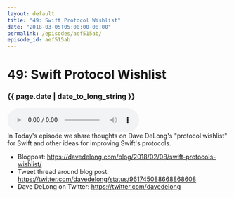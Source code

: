 ```yaml
---
layout: default
title: "49: Swift Protocol Wishlist"
date: "2018-03-05T05:00:00-08:00"
permalink: /episodes/aef515ab/
episode_id: aef515ab
---
```


# 49: Swift Protocol Wishlist

### {{ page.date | date_to_long_string }}

<audio controls><source src="/audio/aef515ab.mp3" type="audio/mpeg"></audio>
<br/>
In Today's episode we share thoughts on Dave DeLong's "protocol wishlist" for Swift and other ideas for improving Swift's protocols.

- Blogpost: https://davedelong.com/blog/2018/02/08/swift-protocols-wishlist/
- Tweet thread around blog post: https://twitter.com/davedelong/status/961745088668868608
- Dave DeLong on Twitter: https://twitter.com/davedelong
